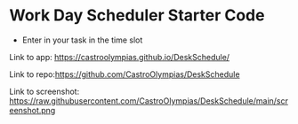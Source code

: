 # Work Day Scheduler Starter Code

* Enter in your task in the time slot

Link to app: https://castroolympias.github.io/DeskSchedule/

Link to repo:https://github.com/CastroOlympias/DeskSchedule

Link to screenshot: https://raw.githubusercontent.com/CastroOlympias/DeskSchedule/main/screenshot.png
